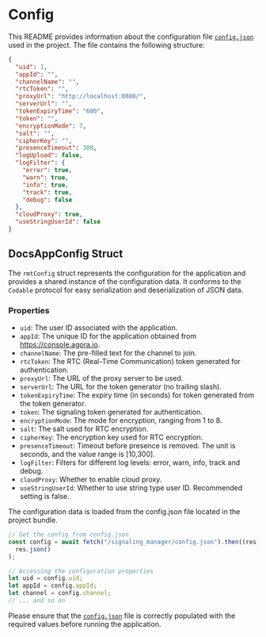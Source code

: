 # Config

This README provides information about the configuration file [`config.json`](config.json) used in the project. The file contains the following structure:

```json
{
  "uid": 1,
  "appId": "",
  "channelName": "",
  "rtcToken": "",
  "proxyUrl": "http://localhost:8080/",
  "serverUrl": "",
  "tokenExpiryTime": "600",
  "token": "",
  "encryptionMode": 7,
  "salt": "",
  "cipherKey": "",
  "presenceTimeout": 300,
  "logUpload": false,
  "logFilter": {
    "error": true,
    "warn": true,
    "info": true,
    "track": true,
    "debug": false
  },
  "cloudProxy": true,
  "useStringUserId": false
}
```

## DocsAppConfig Struct

The `rmtConfig` struct represents the configuration for the application and provides a shared instance of the configuration data. It conforms to the `Codable` protocol for easy serialization and deserialization of JSON data.

### Properties

- `uid`: The user ID associated with the application.
- `appId`: The unique ID for the application obtained from https://console.agora.io.
- `channelName`: The pre-filled text for the channel to join.
- `rtcToken`: The RTC (Real-Time Communication) token generated for authentication.
- `proxyUrl`: The URL of the proxy server to be used.
- `serverUrl`: The URL for the token generator (no trailing slash).
- `tokenExpiryTime`: The expiry time (in seconds) for token generated from the token generator.
- `token`: The signaling token generated for authentication.
- `encryptionMode`: The mode for encryption, ranging from 1 to 8.
- `salt`: The salt used for RTC encryption.
- `cipherKey`: The encryption key used for RTC encryption.
- `presenceTimeout`: Timeout before presence is removed. The unit is seconds, and the value range is [10,300].
- `logFilter`: Filters for different log levels: error, warn, info, track and debug.
- `cloudProxy`: Whether to enable cloud proxy.
- `useStringUserId`: Whether to use string type user ID. Recommended setting is false.

The configuration data is loaded from the config.json file located in the project bundle.

```js
// Get the config from config.json
const config = await fetch("/signaling_manager/config.json").then((res) =>
  res.json()
);

// Accessing the configuration properties
let uid = config.uid;
let appId = config.appId;
let channel = config.channel;
// ... and so on
```

Please ensure that the [`config.json`](config.json) file is correctly populated with the required values before running the application.
